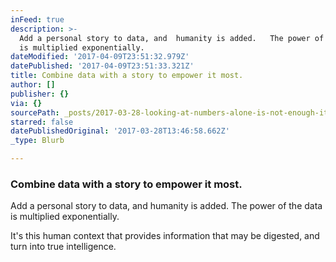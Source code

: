 ```yaml
---
inFeed: true
description: >-
  Add a personal story to data, and  humanity is added.   The power of the data
  is multiplied exponentially.
dateModified: '2017-04-09T23:51:32.979Z'
datePublished: '2017-04-09T23:51:33.321Z'
title: Combine data with a story to empower it most.
author: []
publisher: {}
via: {}
sourcePath: _posts/2017-03-28-looking-at-numbers-alone-is-not-enough-its-context-that.md
starred: false
datePublishedOriginal: '2017-03-28T13:46:58.662Z'
_type: Blurb

---
```

### Combine data with a story to empower it most.

Add a personal story to data, and humanity is added. The power of the data is multiplied exponentially.

It's this human context that provides information that may be digested, and turn into true intelligence.